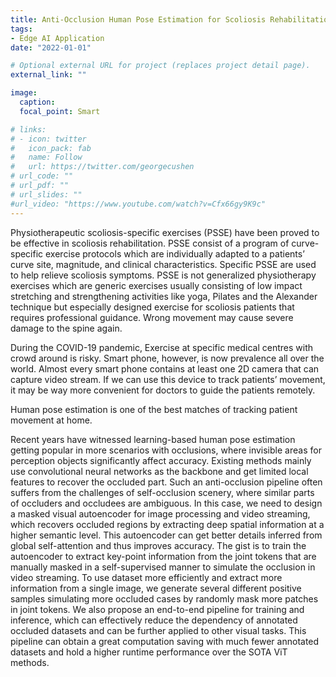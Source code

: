 ```yaml
---
title: Anti-Occlusion Human Pose Estimation for Scoliosis Rehabilitation
tags:
- Edge AI Application
date: "2022-01-01"

# Optional external URL for project (replaces project detail page).
external_link: ""

image:
  caption: 
  focal_point: Smart

# links:
# - icon: twitter
#   icon_pack: fab
#   name: Follow
#   url: https://twitter.com/georgecushen
# url_code: ""
# url_pdf: ""
# url_slides: ""
#url_video: "https://www.youtube.com/watch?v=Cfx66gy9K9c"
---
```


Physiotherapeutic scoliosis-specific exercises (PSSE) have been proved to be effective in scoliosis rehabilitation. PSSE consist of a program of curve-specific exercise protocols which are individually adapted to a patients’ curve site, magnitude, and clinical characteristics. Specific PSSE are used to help relieve scoliosis symptoms. PSSE is not generalized physiotherapy exercises which are generic exercises usually consisting of low impact stretching and strengthening activities like yoga, Pilates and the Alexander technique but especially designed exercise for scoliosis patients that requires professional guidance. Wrong movement may cause severe damage to the spine again.

During the COVID-19 pandemic, Exercise at specific medical centres with crowd around is risky. Smart phone, however, is now prevalence all over the world. Almost every smart phone contains at least one 2D camera that can capture video stream. If we can use this device to track patients’ movement, it may be way more convenient for doctors to guide the patients remotely.

Human pose estimation is one of the best matches of tracking patient movement at home.

Recent years have witnessed learning-based human pose estimation getting popular in more scenarios with occlusions, where invisible areas for perception objects significantly affect accuracy. Existing methods mainly use convolutional neural networks as the backbone and get limited local features to recover the occluded part. Such an anti-occlusion pipeline often suffers from the challenges of self-occlusion scenery, where similar parts of occluders and occludees are ambiguous. In this case, we need to design a masked visual autoencoder for image processing and video streaming, which recovers occluded regions by extracting deep spatial information at a higher semantic level. This autoencoder can get better details inferred from global self-attention and thus improves accuracy. The gist is to train the autoencoder to extract key-point information from the joint tokens that are manually masked in a self-supervised manner to simulate the occlusion in video streaming. To use dataset more efficiently and extract more information from a single image, we generate several different positive samples simulating more occluded cases by randomly mask more patches in joint tokens. We also propose an end-to-end pipeline for training and inference, which can effectively reduce the dependency of annotated occluded datasets and can be further applied to other visual tasks. This pipeline can obtain a great computation saving with much fewer annotated datasets and hold a higher runtime performance over the SOTA ViT methods.
